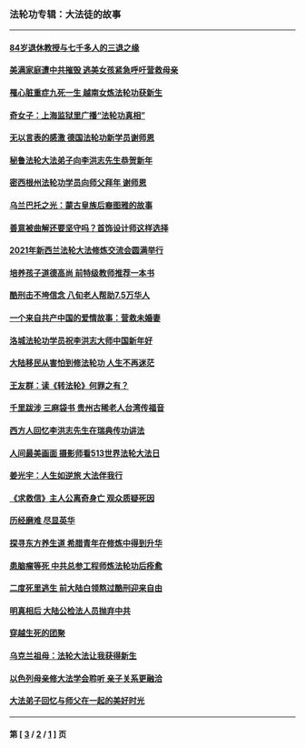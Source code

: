 ### 法轮功专辑：大法徒的故事
---
#### [84岁退休教授与七千多人的三退之缘](../../pages/nf1147481/n13796650.md?08290430) 
#### [美满家庭遭中共摧毁 逃美女孩紧急呼吁营救母亲](../../pages/nf1147481/n13792859.md?08290430) 
#### [罹心脏重症九死一生 越南女炼法轮功获新生](../../pages/nf1147481/n13732766.md?08290430) 
#### [奇女子：上海监狱里广播“法轮功真相”](../../pages/nf1147481/n13726443.md?08290430) 
#### [无以言表的感激 德国法轮功新学员谢师恩](../../pages/nf1147481/n13543790.md?08290430) 
#### [秘鲁法轮大法弟子向李洪志先生恭贺新年](../../pages/nf1147481/n13540182.md?08290430) 
#### [密西根州法轮功学员向师父拜年 谢师恩](../../pages/nf1147481/n13538183.md?08290430) 
#### [乌兰巴托之光：蒙古皇族后裔图雅的故事](../../pages/nf1147481/n13155759.md?08290430) 
#### [善意被曲解还要坚守吗？首饰设计师这样选择](../../pages/nf1147481/n13077575.md?08290430) 
#### [2021年新西兰法轮大法修炼交流会圆满举行](../../pages/nf1147481/n13033149.md?08290430) 
#### [培养孩子道德高尚 前特级教师推荐一本书](../../pages/nf1147481/n12938640.md?08290430) 
#### [酷刑击不垮信念 八旬老人帮助7.5万华人](../../pages/nf1147481/n12880712.md?08290430) 
#### [一个来自共产中国的爱情故事：营救未婚妻](../../pages/nf1147481/n12778386.md?08290430) 
#### [洛城法轮功学员祝李洪志大师中国新年好](../../pages/nf1147481/n12724685.md?08290430) 
#### [大陆移民从害怕到修法轮功 人生不再迷茫](../../pages/nf1147481/n12414325.md?08290430) 
#### [王友群：读《转法轮》何罪之有？](../../pages/nf1147481/n12408647.md?08290430) 
#### [千里跋涉 三麻袋书 贵州古稀老人台湾传福音](../../pages/nf1147481/n12198750.md?08290430) 
#### [西方人回忆李洪志先生在瑞典传功讲法](../../pages/nf1147481/n12099607.md?08290430) 
#### [人间最美画面 摄影师看513世界法轮大法日](../../pages/nf1147481/n12094118.md?08290430) 
#### [姜光宇：人生如逆旅 大法伴我行](../../pages/nf1147481/n12088664.md?08290430) 
#### [《求救信》主人公离奇身亡 观众质疑死因](../../pages/nf1147481/n11845215.md?08290430) 
#### [历经磨难 尽显英华](../../pages/nf1147481/n11723297.md?08290430) 
#### [探寻东方养生道 希腊青年在修炼中得到升华](../../pages/nf1147481/n11494502.md?08290430) 
#### [患脑瘤等死 中共总参工程师炼法轮功后痊愈](../../pages/nf1147481/n11466682.md?08290430) 
#### [二度死里逃生 前大陆白领熬过酷刑迎来自由](../../pages/nf1147481/n11368594.md?08290430) 
#### [明真相后 大陆公检法人员抛弃中共](../../pages/nf1147481/n11358618.md?08290430) 
#### [穿越生死的团聚](../../pages/nf1147481/n11258922.md?08290430) 
#### [乌克兰祖母：法轮大法让我获得新生](../../pages/nf1147481/n11269457.md?08290430) 
#### [以色列母亲修大法学会聆听 亲子关系更融洽](../../pages/nf1147481/n11268195.md?08290430) 
#### [大法弟子回忆与师父在一起的美好时光](../../pages/nf1147481/n11267759.md?08290430) 

---
#### 第 [ [3](./3.md?08290430) / [2](./2.md?08290430) / [1](./1.md?08290430) ] 页
